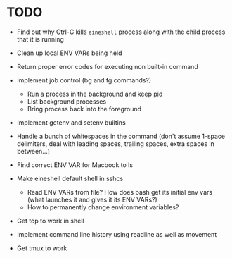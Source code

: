 # TODO
- Find out why Ctrl-C kills `eineshell` process along with the child process that it is running
- Clean up local ENV VARs being held
- Return proper error codes for executing non built-in command

- Implement job control (bg and fg commands?)
    - Run a process in the background and keep pid
    - List background processes
    - Bring process back into the foreground

- Implement getenv and setenv builtins
- Handle a bunch of whitespaces in the command (don't assume 1-space delimiters, deal with leading spaces, trailing spaces, extra spaces in between...)
- Find correct ENV VAR for Macbook to ls


- Make eineshell default shell in sshcs
    - Read ENV VARs from file? How does bash get its initial env vars (what launches it and gives it its ENV VARs?)
    - How to permanently change environment variables?
- Get top to work in shell
- Implement command line history using readline as well as movement
- Get tmux to work
